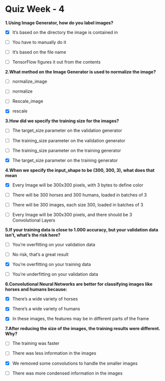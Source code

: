 # Quiz Week - 4


**1.Using Image Generator, how do you label images?**

- [x]  It’s based on the directory the image is contained in

- [ ]  You have to manually do it

- [ ]  It’s based on the file name

- [ ]  TensorFlow figures it out from the contents


**2.What method on the Image Generator is used to normalize the image?**

- [ ]  normalize_image

- [ ]  normalize

- [ ]  Rescale_image

- [x]  rescale


**3.How did we specify the training size for the images?**

- [ ]  The target_size parameter on the validation generator

- [ ]  The training_size parameter on the validation generator

- [ ]  The training_size parameter on the training generator

- [x]  The target_size parameter on the training generator


**4.When we specify the input_shape to be (300, 300, 3), what does that mean**

- [x]  Every Image will be 300x300 pixels, with 3 bytes to define color

- [ ]  There will be 300 horses and 300 humans, loaded in batches of 3

- [ ]  There will be 300 images, each size 300, loaded in batches of 3

- [ ]  Every Image will be 300x300 pixels, and there should be 3 Convolutional Layers


**5.If your training data is close to 1.000 accuracy, but your validation data isn’t, what’s the risk here?**

- [ ]  You’re overfitting on your validation data

- [ ]  No risk, that’s a great result

- [x]  You’re overfitting on your training data

- [ ]  You’re underfitting on your validation data


**6.Convolutional Neural Networks are better for classifying images like horses and humans because:**

- [x]  There’s a wide variety of horses

- [x]  There’s a wide variety of humans

- [x]  In these images, the features may be in different parts of the frame


**7.After reducing the size of the images, the training results were different. Why?**

- [ ]  The training was faster

- [ ]  There was less information in the images

- [x]  We removed some convolutions to handle the smaller images

- [ ]  There was more condensed information in the images